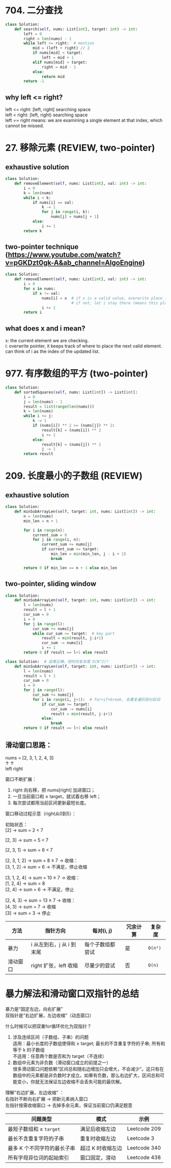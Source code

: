 # 704. 二分查找
```python
class Solution:
    def search(self, nums: List[int], target: int) -> int:
        left = 0
        right = len(nums) - 1
        while left <= right:  # mention
            mid = (left + right) // 2
            if nums[mid] < target:
                left = mid + 1
            elif nums[mid] > target:
                right = mid - 1
            else:
                return mid
        return -1
```
## why left <= right?
left <= right: [left, right] searching space  
left < right: [left, right) searching space  
left == right means: we are examining a single element at that index, which cannot be missed. 

# 27. 移除元素 (REVIEW, two-pointer)
## exhaustive solution
```python
class Solution:
    def removeElement(self, nums: List[int], val: int) -> int:
        i = 0
        k = len(nums)
        while i < k:
            if nums[i] == val:
                k -= 1
                for j in range(i, k):
                    nums[j] = nums[j + 1]
            else:
                i += 1
        return k
```
## two-pointer technique (https://www.youtube.com/watch?v=pGKDzt0gk-A&ab_channel=AlgoEngine)
```python
class Solution:
    def removeElement(self, nums: List[int], val: int) -> int:
        i = 0
        for x in nums:
            if x != val:
                nums[i] = x  # if x is a valid value, overwrite place i with x, then move i to next position; 
                             # if not, let i stay there (means this place stores a bad value, later needs to be overwritten with a valid value)
                i += 1
        return i
```
## what does x and i mean?
x: the current element we are checking.  
i: overwrite pointer, it keeps track of where to place the next valid element. can think of i as the index of the updated list.

# 977. 有序数组的平方 (two-pointer)
```python
class Solution:
    def sortedSquares(self, nums: List[int]) -> List[int]:
        i = 0
        j = len(nums) - 1
        result = list(range(len(nums)))
        k = len(nums)
        while i <= j:
            k -= 1
            if (nums[i]) ** 2 >= (nums[j]) ** 2:
                result[k] = (nums[i]) ** 2
                i += 1
            else:
                result[k] = (nums[j]) ** 2
                j -= 1
        return result
```

# 209. 长度最小的子数组 (REVIEW)
## exhaustive solution
```python
class Solution:
    def minSubArrayLen(self, target: int, nums: List[int]) -> int:
        n = len(nums)
        min_len = n + 1

        for i in range(n):
            current_sum = 0
            for j in range(i, n):
                current_sum += nums[j]
                if current_sum >= target:
                    min_len = min(min_len, j - i + 1)
                    break

        return 0 if min_len == n + 1 else min_len
```
## two-pointer, sliding window
```python
class Solution:
    def minSubArrayLen(self, target: int, nums: List[int]) -> int:
        l = len(nums)
        result = l + 1
        cur_sum = 0
        i = 0
        for j in range(l):
            cur_sum += nums[j]
            while cur_sum >= target:  # key part 
                result = min(result, j-i+1)
                cur_sum -= nums[i]
                i += 1
        return 0 if result == l+1 else result
```

```python
class Solution:  # 结果正确，但时间复杂度 O(N^2)?
    def minSubArrayLen(self, target: int, nums: List[int]) -> int:
        l = len(nums)
        result = l + 1
        cur_sum = 0
        i = 0
        for j in range(l):
            cur_sum += nums[j]
            for i in range(i, j+1):  # for+if+break, 会重复遍历部分区间
                if cur_sum >= target:
                    cur_sum -= nums[i]
                    result = min(result, j-i+1)
                else:
                    break
        return 0 if result == l+1 else result
```
## 滑动窗口思路：
nums = [2, 3, 1, 2, 4, 3]  
        ↑              ↑  
      left           right  

窗口不断扩展：  
1. right 向右移，把 nums[right] 加进窗口；  
2. 一旦当前窗口和 ≥ target，就试着右移 left；  
3. 每次尝试都用当前区间更新最短长度。  

窗口移动过程示意（right从0到5）：  

初始状态：  
[2]                         → sum = 2 < 7  

[2, 3]                      → sum = 5 < 7  

[2, 3, 1]                   → sum = 6 < 7  

[2, 3, 1, 2]                → sum = 8 ≥ 7 → 收缩：  
   [3, 1, 2]                → sum = 6     → 不满足，停止收缩  

[3, 1, 2, 4]                → sum = 10 ≥ 7 → 收缩：  
   [1, 2, 4] → sum = 8  
      [2, 4] → sum = 6 → 不满足，停止  

[2, 4, 3]                   → sum = 13 ≥ 7 → 收缩：  
   [4, 3] → sum = 7 → 收缩  
      [3] → sum = 3 → 停止  

| 方法   | 指针方向             | 每对(i, j) | 冗余计算 | 复杂度     |
| ---- | ---------------- | -------- | ---- | ------- |
| 暴力   | i 从左到右，j 从 i 到末尾 | 每个子数组都尝试 | 是    | `O(n²)` |
| 滑动窗口 | right 扩张，left 收缩 | 尽量少的尝试   | 否    | `O(n)`  |  

# 暴力解法和滑动窗口双指针的总结
暴力是“固定左边，向右扩展”  
双指针是“右边扩展，左边收缩”（动态窗口）  

什么时候可以把双重for循环优化为双指针？  
1. 涉及连续区间（子数组、子串）的问题  
    适用：最小长度的子数组使得和 ≥ target; 最长的不含重复字符的子串; 所有和等于 k 的子数组  
    不适用：任意两个数是否和为 target（不连续）  
2. 数组中元素为非负数（滑动窗口成立的前提之一）  
    很多滑动窗口问题依赖“区间总和随右边增加只会增大，不会减少”。这只有在数组中的元素都是非负数时才成立。如果有负数，那么右边扩大，区间总和可能变小，你就无法保证左边收缩不会丢失可能的最优解。  

理解“右边扩展，左边收缩” ：  
    右指针不断向右扩展 → 把新元素纳入窗口  
    左指针按需收缩窗口 → 去掉多余元素，保证当前窗口仍满足题意  

| 问题类型              | 模式         | 示例           |
| ----------------- | ---------- | ------------ |
| 最短子数组和 ≥ `target` | 满足后收缩左边    | Leetcode 209 |
| 最长不含重复字符的子串       | 重复时收缩左边    | Leetcode 3   |
| 最多 K 个不同字符的最长子串   | 超过 K 时收缩左边 | Leetcode 340 |
| 所有字母异位词的起始索引      | 窗口固定，滑动    | Leetcode 438 |



